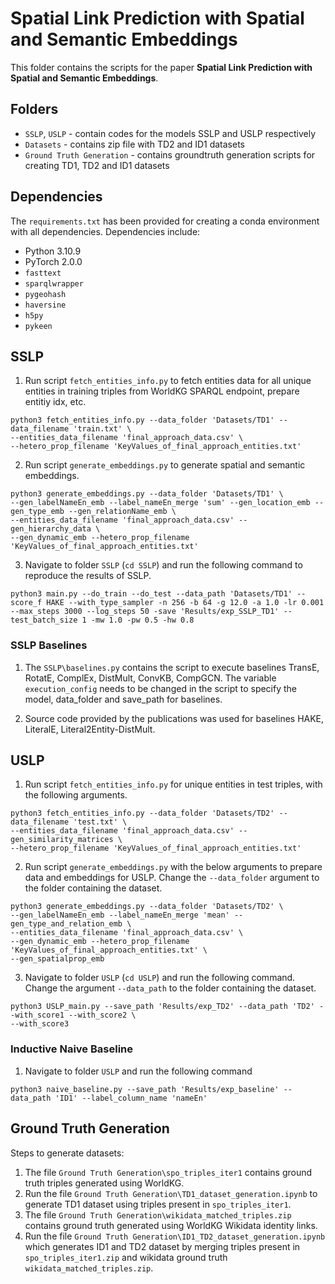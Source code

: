# Spatial Link Prediction with Spatial and Semantic Embeddings

This folder contains the scripts for the paper **Spatial Link Prediction with Spatial and Semantic Embeddings**.

## Folders
- `SSLP`, `USLP` - contain codes for the models SSLP and USLP respectively
- `Datasets` - contains zip file with TD2 and ID1 datasets
- `Ground Truth Generation` - contains groundtruth generation scripts for creating TD1, TD2 and ID1 datasets


## Dependencies
The `requirements.txt` has been provided for creating a conda environment with all dependencies. Dependencies include:
- Python 3.10.9
- PyTorch 2.0.0
- `fasttext`
- `sparqlwrapper`
- `pygeohash`
- `haversine`
- `h5py`
- `pykeen`


## SSLP
1. Run script `fetch_entities_info.py` to fetch entities data for all unique entities in training triples from WorldKG SPARQL endpoint, prepare entitiy idx, etc.
```
python3 fetch_entities_info.py --data_folder 'Datasets/TD1' --data_filename 'train.txt' \
--entities_data_filename 'final_approach_data.csv' \
--hetero_prop_filename 'KeyValues_of_final_approach_entities.txt'
```

2. Run script `generate_embeddings.py` to generate spatial and semantic embeddings.
```
python3 generate_embeddings.py --data_folder 'Datasets/TD1' \
--gen_labelNameEn_emb --label_nameEn_merge 'sum' --gen_location_emb --gen_type_emb --gen_relationName_emb \
--entities_data_filename 'final_approach_data.csv' --gen_hierarchy_data \
--gen_dynamic_emb --hetero_prop_filename 'KeyValues_of_final_approach_entities.txt'
```

3. Navigate to folder `SSLP` (`cd SSLP`) and run the following command to reproduce the results of SSLP.
```
python3 main.py --do_train --do_test --data_path 'Datasets/TD1' --score_f HAKE --with_type_sampler -n 256 -b 64 -g 12.0 -a 1.0 -lr 0.001 --max_steps 3000 --log_steps 50 -save 'Results/exp_SSLP_TD1' --test_batch_size 1 -mw 1.0 -pw 0.5 -hw 0.8
```

### SSLP Baselines
1. The `SSLP\baselines.py` contains the script to execute baselines TransE, RotatE, ComplEx, DistMult, ConvKB, CompGCN. The variable `execution_config` needs to be changed in the script to specify the model, data_folder and save_path for baselines.

2. Source code provided by the publications was used for baselines HAKE, LiteralE, Literal2Entity-DistMult.


## USLP
1. Run script `fetch_entities_info.py` for unique entities in test triples, with the following arguments.
```
python3 fetch_entities_info.py --data_folder 'Datasets/TD2' --data_filename 'test.txt' \
--entities_data_filename 'final_approach_data.csv' --gen_similarity_matrices \
--hetero_prop_filename 'KeyValues_of_final_approach_entities.txt'
```

2. Run script `generate_embeddings.py` with the below arguments to prepare data and embeddings for USLP. Change the `--data_folder` argument to the folder containing the dataset.
```
python3 generate_embeddings.py --data_folder 'Datasets/TD2' \
--gen_labelNameEn_emb --label_nameEn_merge 'mean' --gen_type_and_relation_emb \
--entities_data_filename 'final_approach_data.csv' \
--gen_dynamic_emb --hetero_prop_filename 'KeyValues_of_final_approach_entities.txt' \
--gen_spatialprop_emb
```

3. Navigate to folder `USLP` (`cd USLP`) and run the following command. Change the argument `--data_path` to the folder containing the dataset.
```
python3 USLP_main.py --save_path 'Results/exp_TD2' --data_path 'TD2' --with_score1 --with_score2 \
--with_score3
```

### Inductive Naive Baseline
1. Navigate to folder `USLP` and run the following command
```
python3 naive_baseline.py --save_path 'Results/exp_baseline' --data_path 'ID1' --label_column_name 'nameEn'
```


## Ground Truth Generation
Steps to generate datasets:
1. The file `Ground Truth Generation\spo_triples_iter1` contains ground truth triples generated using WorldKG.
2. Run the file `Ground Truth Generation\TD1_dataset_generation.ipynb` to generate TD1 dataset using triples present in `spo_triples_iter1`.
3. The file `Ground Truth Generation\wikidata_matched_triples.zip` contains ground truth generated using WorldKG Wikidata identity links.
4. Run the file `Ground Truth Generation\ID1_TD2_dataset_generation.ipynb` which generates ID1 and TD2 dataset by merging triples present in `spo_triples_iter1.zip` and wikidata ground truth `wikidata_matched_triples.zip`.